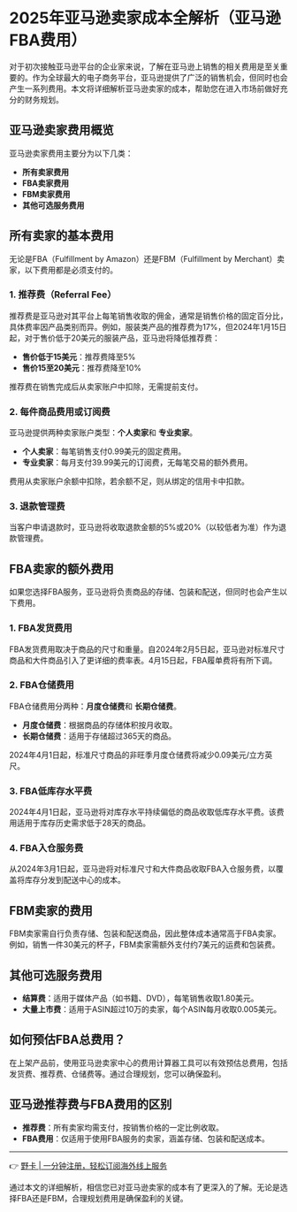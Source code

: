 # 2025年亚马逊卖家成本全解析（亚马逊FBA费用）

对于初次接触亚马逊平台的企业家来说，了解在亚马逊上销售的相关费用是至关重要的。作为全球最大的电子商务平台，亚马逊提供了广泛的销售机会，但同时也会产生一系列费用。本文将详细解析亚马逊卖家的成本，帮助您在进入市场前做好充分的财务规划。

## 亚马逊卖家费用概览

亚马逊卖家费用主要分为以下几类：

- **所有卖家费用**  
- **FBA卖家费用**  
- **FBM卖家费用**  
- **其他可选服务费用**

## 所有卖家的基本费用

无论是FBA（Fulfillment by Amazon）还是FBM（Fulfillment by Merchant）卖家，以下费用都是必须支付的。

### 1. 推荐费（Referral Fee）

推荐费是亚马逊对其平台上每笔销售收取的佣金，通常是销售价格的固定百分比，具体费率因产品类别而异。例如，服装类产品的推荐费为17%，但2024年1月15日起，对于售价低于20美元的服装产品，亚马逊将降低推荐费：

- **售价低于15美元**：推荐费降至5%  
- **售价15至20美元**：推荐费降至10%  

推荐费在销售完成后从卖家账户中扣除，无需提前支付。



### 2. 每件商品费用或订阅费

亚马逊提供两种卖家账户类型：**个人卖家**和 **专业卖家**。

- **个人卖家**：每笔销售支付0.99美元的固定费用。  
- **专业卖家**：每月支付39.99美元的订阅费，无每笔交易的额外费用。  

费用从卖家账户余额中扣除，若余额不足，则从绑定的信用卡中扣款。

### 3. 退款管理费

当客户申请退款时，亚马逊将收取退款金额的5%或20%（以较低者为准）作为退款管理费。

## FBA卖家的额外费用

如果您选择FBA服务，亚马逊将负责商品的存储、包装和配送，但同时也会产生以下费用。

### 1. FBA发货费用

FBA发货费用取决于商品的尺寸和重量。自2024年2月5日起，亚马逊对标准尺寸商品和大件商品引入了更详细的费率表。4月15日起，FBA履单费将有所下调。



### 2. FBA仓储费用

FBA仓储费用分两种：**月度仓储费**和 **长期仓储费**。

- **月度仓储费**：根据商品的存储体积按月收取。  
- **长期仓储费**：适用于存储超过365天的商品。  

2024年4月1日起，标准尺寸商品的非旺季月度仓储费将减少0.09美元/立方英尺。



### 3. FBA低库存水平费

2024年4月1日起，亚马逊将对库存水平持续偏低的商品收取低库存水平费。该费用适用于库存历史需求低于28天的商品。



### 4. FBA入仓服务费

从2024年3月1日起，亚马逊将对标准尺寸和大件商品收取FBA入仓服务费，以覆盖将库存分发到配送中心的成本。

## FBM卖家的费用

FBM卖家需自行负责存储、包装和配送商品，因此整体成本通常高于FBA卖家。例如，销售一件30美元的杯子，FBM卖家需额外支付约7美元的运费和包装费。

## 其他可选服务费用

- **结算费**：适用于媒体产品（如书籍、DVD），每笔销售收取1.80美元。  
- **大量上市费**：适用于ASIN超过10万的卖家，每个ASIN每月收取0.005美元。  

## 如何预估FBA总费用？

在上架产品前，使用亚马逊卖家中心的费用计算器工具可以有效预估总费用，包括发货费、推荐费、仓储费等。通过合理规划，您可以确保盈利。

## 亚马逊推荐费与FBA费用的区别

- **推荐费**：所有卖家均需支付，按销售价格的一定比例收取。  
- **FBA费用**：仅适用于使用FBA服务的卖家，涵盖存储、包装和配送成本。  

---

👉 [野卡 | 一分钟注册，轻松订阅海外线上服务](https://bbtdd.com/yeka)

通过本文的详细解析，相信您已对亚马逊卖家的成本有了更深入的了解。无论是选择FBA还是FBM，合理规划费用是确保盈利的关键。